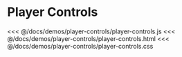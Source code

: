 # Player Controls

<ClientOnly>
  <TweenDemo name="player-controls" />
</ClientOnly>

<code-group>
<code-block title="js">
<<< @/docs/demos/player-controls/player-controls.js
</code-block>

<code-block title="html">
<<< @/docs/demos/player-controls/player-controls.html
</code-block>

<code-block title="css">
<<< @/docs/demos/player-controls/player-controls.css
</code-block>
</code-group>

